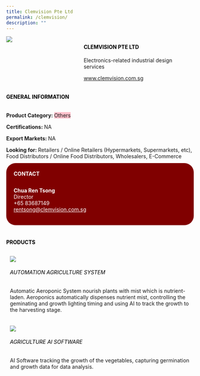 ```yaml
--- 
title: Clemvision Pte Ltd 
permalink: /clemvision/ 
description: ""
--- 
```

<div class="flex-paragraph"> 
<p style="text-transform: uppercase">
</p>
</div> 
<div class="flex-container" style="display: flex; flex-wrap: wrap;"> 
<div class="card sgds" style="flex: 1 1 40%; display: block;">
<img src="https://drive.google.com/uc?id=12T5Vs1diAYGc1VUZ61h9tBiEqn3T-2tv&amp;export=download">
</div> 
<div class="card-sgds" style="flex: 1 1 58%; display: block; margin-left: 3px"> 
<h4 style="text-transform: uppercase; color: black;">
<b>Clemvision Pte Ltd
</b>
</h4> 
<p>Electronics-related industrial design services
</p> 
<p>
<a href="https://www.clemvision.com.sg" target="_blank">www.clemvision.com.sg
</a>
</p> 
</div> 
</div> 
<h4 style="text-transform: uppercase; color: black;">
<b>General Information
</b>
</h4> 
<div class="flex-container" style="display: flex; flex-wrap: wrap;"> 
<div class="card sgds" style="flex: 1 1 65%; display: block; align-self: stretch"> 
<div class="flex-paragraph"> 
<p>
<b>Product Category: 
</b>
<span style="background-color: pink; border-radius: 10 px;">Others
</span>
</p> 
<p>
<b>Certifications: 
</b> NA
</p> 
<p>
<b>Export Markets: 
</b>NA
</p> 
<p style="margin-bottom: 10px;">
<b>Looking for: 
</b>Retailers / Online Retailers (Hypermarkets, Supermarkets, etc), Food Distributors / Online Food Distributors, Wholesalers, E-Commerce
</p> 
</div> 
</div> 
<div class="card sgds" style="flex: 1 1 35%; padding: 10px; display: block; background-color: maroon; border-radius: 25px; align-self: center;"> 
<h4 style="color: white; margin-top: 10px; margin-left: 10px;">CONTACT
</h4> 
<div class="flex-paragraph"> 
<p style="padding: 10px; color: white;">
<b>Chua Ren Tsong
</b>
<br>Director
<br>+65 83687149
<br>
<a href="mailto:rentsong@clemvision.com.sg" style="color: white;">rentsong@clemvision.com.sg
</a>
</p> 
</div> 
</div> 
</div> 
<br> 
<h4 style="text-transform: uppercase; color: black;">
<b>products
</b>
</h4> 
<div style="display: flex; flex-wrap: wrap;"> 
<div class="card sgds" style="flex: 1 1 47%; margin: 10px; display: block;"> 
<div class="flex-image" style="display: block;">
<img src="https://drive.google.com/uc?id=1ukVurnG-Zzy2IuJzsGt6fe4a6plejT0I&export=download">
</div> 
<div class="flex-paragraph"> 
<h6 style="text-transform: uppercase; color: black;">Automation Agriculture System
</h6> 
<p>Automatic Aeroponic System nourish plants with mist which is nutrient-laden. Aeroponics automatically dispenses nutrient mist, controlling the geminating and growth lighting timing and using AI to track the growth to the harvesting stage. 
</p>
</div> 
</div> 
<div class="card sgds" style="flex: 1 1 47%; margin: 10px; display: block;"> 
<div class="flex-image" style="display: block;">
<img src="https://drive.google.com/uc?id=1rOtaGbvj_KrkD2PY62U7xwlZRXGEhJFF&export=download">
</div> 
<div class="flex-paragraph"> 
<h6 style="text-transform: uppercase; color: black;"> Agriculture AI Software
</h6> 
<p>AI Software tracking the growth of the vegetables, capturing germination and growth data for data analysis. 
</p>
</div> 
</div> 
</div>